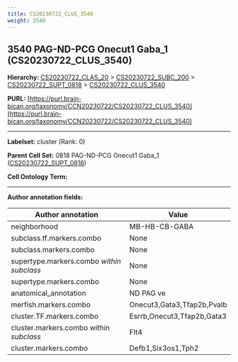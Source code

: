 ```yaml
---
title: CS20230722_CLUS_3540
weight: 3540
---
```

## 3540 PAG-ND-PCG Onecut1 Gaba_1 (CS20230722_CLUS_3540)
<b>Hierarchy: </b>
[CS20230722_CLAS_20](../CS20230722_CLAS_20) >
[CS20230722_SUBC_200](../CS20230722_SUBC_200) >
[CS20230722_SUPT_0818](../CS20230722_SUPT_0818) >
[CS20230722_CLUS_3540](../CS20230722_CLUS_3540)

**PURL:** [https://purl.brain-bican.org/taxonomy/CCN20230722/CS20230722_CLUS_3540](https://purl.brain-bican.org/taxonomy/CCN20230722/CS20230722_CLUS_3540)

---


**Labelset:** cluster (Rank: 0)

**Parent Cell Set:** 0818 PAG-ND-PCG Onecut1 Gaba_1 ([CS20230722_SUPT_0818](../CS20230722_SUPT_0818))



**Cell Ontology Term:** 

[MARKER GENES.]: #


---

[TRANSFERRED ANNOTATIONS.]: #


[AUTHOR ANNOTATION FIELDS.]: #


**Author annotation fields:**

| Author annotation | Value |
|-------------------|-------|
|neighborhood|MB-HB-CB-GABA|
|subclass.tf.markers.combo|None|
|subclass.markers.combo|None|
|supertype.markers.combo _within subclass_|None|
|supertype.markers.combo|None|
|anatomical_annotation|ND PAG ve|
|merfish.markers.combo|Onecut3,Gata3,Tfap2b,Pvalb|
|cluster.TF.markers.combo|Esrrb,Onecut3,Tfap2b,Gata3|
|cluster.markers.combo _within subclass_|Flt4|
|cluster.markers.combo|Defb1,Six3os1,Tph2|

